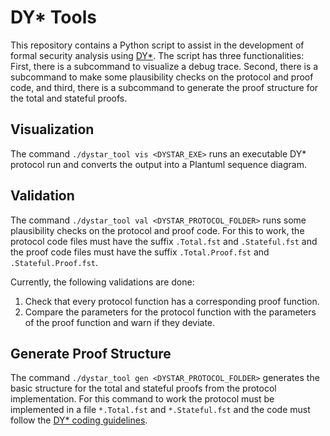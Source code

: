 # DY* Tools

This repository contains a Python script to assist 
in the development of formal security analysis using 
[DY*](https://github.com/REPROSEC/dolev-yao-star-extrinsic).
The script has three functionalities: First, there is 
a subcommand to visualize a debug trace. Second, there is 
a subcommand to make some plausibility checks on the protocol
and proof code, and third, there is a subcommand to generate 
the proof structure for the total and stateful proofs.

## Visualization

The command `./dystar_tool vis <DYSTAR_EXE>` runs an executable DY*
protocol run and converts the output into a Plantuml
sequence diagram.

## Validation

The command `./dystar_tool val <DYSTAR_PROTOCOL_FOLDER>` runs some
plausibility checks on the protocol and proof code.
For this to work, the protocol code files must have the suffix
`.Total.fst` and `.Stateful.fst` and the proof code files must
have the suffix `.Total.Proof.fst` and `.Stateful.Proof.fst`.

Currently, the following validations are done:

1. Check that every protocol function has a corresponding proof function.
2. Compare the parameters for the protocol function with the parameters
    of the proof function and warn if they deviate.

## Generate Proof Structure

The command `./dystar_tool gen <DYSTAR_PROTOCOL_FOLDER>` generates
the basic structure for the total and stateful proofs from
the protocol implementation. For this command to work
the protocol must be implemented in a file ``*.Total.fst``
and ``*.Stateful.fst`` and the code must follow the [DY* coding guidelines](https://github.com/REPROSEC/dolev-yao-star-extrinsic/blob/main/CONTRIBUTING.md#coding-style).
